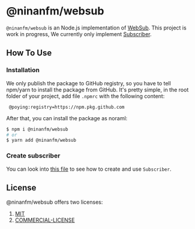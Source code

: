 # @ninanfm/websub

`@ninanfm/websub` is an Node.js implementation of [WebSub](https://www.w3.org/TR/websub). This project is work in progress, We currently only implement [Subscriber](./src/subscriber).

## How To Use

### Installation

We only publish the package to GitHub registry,
so you have to tell npm/yarn to install the package from GitHub.
It's pretty simple, in the root folder of your project,
add file `.npmrc` with the following content:

```
 @poying:registry=https://npm.pkg.github.com
```

After that, you can install the package as noraml:

```bash
$ npm i @ninanfm/websub
# or
$ yarn add @ninanfm/websub
```

### Create subscriber

You can look into [this file](./src/cmd/subscriber.ts) to see how to create and use `Subscriber`.

## License

@ninanfm/websub offers two licenses:

1. [MIT](./LICENSE)
2. [COMMERCIAL-LICENSE](./COMMERCIAL-LICENSE)
